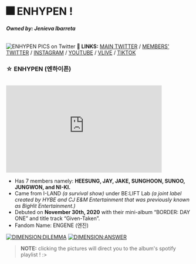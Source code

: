 # 🎆 ENHYPEN ! 
###### ***Owned by: Jenieva Ibarreta***



![ENHYPEN PICS on Twitter](https://user-images.githubusercontent.com/99858112/155109822-107216b2-e883-4834-b229-daffeeef367b.jpeg)
**🔗 LINKS:** [MAIN TWITTER](https://twitter.com/ENHYPEN) / [MEMBERS' TWITTER](https://twitter.com/ENHYPEN_members) / [INSTAGRAM](https://www.instagram.com/enhypen/) / [YOUTUBE](https://www.youtube.com/channel/UCArLZtok93cO5R9RI4_Y5Jw) / [VLIVE](https://www.vlive.tv/channel/9A0CA5) / [TIKTOK](https://www.tiktok.com/@enhypen?_d=secCgsIARCbDRgBIAMoARI%2BCjxE6SNpnkNTpd9hQWQ7lr3eDGtvVOGPs1dVcdoGIgiPKg3Wuh1%2F6dIHGvSOj42ySc2JqcOj2fo7nLana%2BsaAA%3D%3D&language=ko&sec_uid=MS4wLjABAAAAP4Mg4CqFYBc_RWdKPopanVJJiCfwhzmriFvUne8Pg1u3qI5SPLWD6mxZ5u3CmN2s&share_author_id=6854933796647846914&tt_from=copy&u_code=ddia3976j68dif&user_id=6854933796647846914&utm_campaign=client_share&utm_medium=ios&utm_source=copy&source=h5_t)
### ☆ ENHYPEN (엔하이픈)

<br />

<iframe width="424" height="238" src="https://www.youtube.com/embed/yfBlglAdHTk" title="YouTube video player" frameborder="0" allow="accelerometer; autoplay; clipboard-write; encrypted-media; gyroscope; picture-in-picture" allowfullscreen></iframe>

- Has 7 members namely: **HEESUNG, JAY, JAKE, SUNGHOON, SUNOO, JUNGWON, and NI-KI.**
- Came from I-LAND _(a survival show)_ under BE:LIFT Lab _(a joint label created by HYBE and CJ E&M Entertainment that was previously known as BigHit Entertainment.)_
- Debuted on **November 30th, 2020** with their mini-album “BORDER: DAY ONE” and title track “Given-Taken”.
- Fandom Name: ENGENE (엔진)

[![DIMENSION:DILEMMA](https://user-images.githubusercontent.com/99858112/155126708-7a03cf57-2b9c-4056-898f-74a8caa118ee.png)](https://open.spotify.com/album/5jGRqioNCSWZGBl3QmyuFI?si=wropp4FFR2-07G3eGpjAQA)
[![DIMENSION:ANSWER](https://user-images.githubusercontent.com/99858112/155126762-6e3a0aae-767a-40bd-9aa5-8451e1690d2d.png)](https://open.spotify.com/album/3nOj9hsnptBEDt9ie2lra5?si=tyukcQllTJmt0GBpqX_EnQ)

> **NOTE:** clicking the pictures will direct you to the album's spotify playlist ! :>

